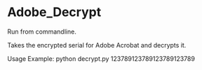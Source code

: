 # Adobe_Decrypt

Run from commandline.

Takes the encrypted serial for Adobe Acrobat and decrypts it.

Usage Example:
	python decrypt.py 123789123789123789123789
